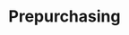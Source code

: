 ---
layout: article
title:  "Prepurchasing"
description: "PrePurchasing allows camps staff and faculty to submit, process, track and repot on any type of order request, including KFS, MyTravel, DPO/DRO/PR, and other campus services. Vert popular program that has processed hundreds of millions of dollars in orders to date."
current-url: "https://prepurchasing.ucdavis.edu/"
audience: "Staff and Faculty"
Launched: Jan 2018
developers:
  - Scott Kirkland
  - Ken Taylor
tags:
  - Static Site - Jekyll

---